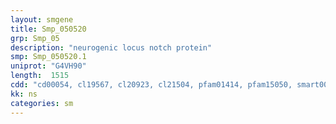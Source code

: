```yaml
---
layout: smgene
title: Smp_050520
grp: Smp_05
description: "neurogenic locus notch protein"
smp: Smp_050520.1
uniprot: "G4VH90"
length:  1515
cdd: "cd00054, cl19567, cl20923, cl21504, pfam01414, pfam15050, smart00051, smart00179"
kk: ns
categories: sm
---
```

